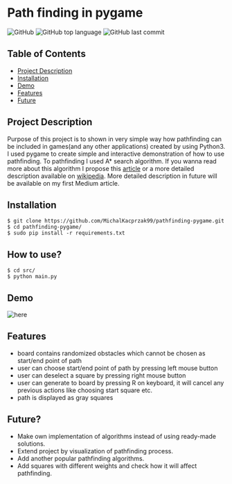 # Path finding in pygame
![GitHub](https://img.shields.io/github/license/MichalKacprzak99/pathfinding-pygame)
![GitHub top language](https://img.shields.io/github/languages/top/MichalKacprzak99/pathfinding-pygame)
![GitHub last commit](https://img.shields.io/github/last-commit/MichalKacprzak99/pathfinding-pygame)
## Table of Contents

 * [Project Description](#project-description)
 * [Installation](#installation)
 * [Demo](#demo)
 * [Features](#features)
 * [Future](#future)
 
## Project Description

Purpose of this project is to shown  in very simple way how pathfinding 
can be included in games(and any other applications) created by using Python3.
I used pygame to create simple and interactive demonstration of how to use pathfinding.
To pathfinding I used A* search algorithm. If you wanna read more about this algorithm
I propose this [article](https://en.wikipedia.org/wiki/A*_search_algorithm) 
or a more detailed description available on [wikipedia](https://en.wikipedia.org/wiki/A*_search_algorithm).
More detailed description in future will be available on my first Medium article.
## Installation

    $ git clone https://github.com/MichalKacprzak99/pathfinding-pygame.git
    $ cd pathfinding-pygame/
    $ sudo pip install -r requirements.txt
    
## How to use?   

    $ cd src/
    $ python main.py     
    
## Demo
![here](https://github.com/MichalKacprzak99/pathfinding-pygame/blob/master/demo/demo.gif)
## Features
* board contains randomized obstacles which cannot be chosen as start/end point of path
* user can choose start/end point of path by pressing left mouse button
* user can deselect a square by pressing right mouse button
* user can generate to board by pressing R on keyboard, 
    it will cancel any previous actions like choosing start square etc.
* path is displayed as gray squares
## Future?
* Make own implementation of algorithms instead of using ready-made solutions.
* Extend project by visualization of pathfinding process.
* Add another popular pathfinding algorithms.
* Add squares with different weights and check how it will affect pathfinding.
